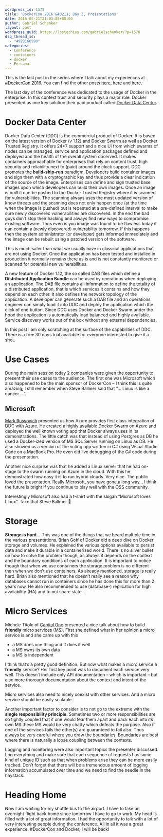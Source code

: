 ```yaml
---
wordpress_id: 1578
title: 'DockerCon 2016 &#8211; Day 3, Presentations'
date: 2016-06-21T21:03:05+00:00
author: Gabriel Schenker
layout: post
wordpress_guid: https://lostechies.com/gabrielschenker/?p=1578
dsq_thread_id:
  - "4929160990"
categories:
  - Conference
  - containers
  - docker
  - Personal
---
```

This is the last post in the series where I talk about my experiences at [#DockerCon 2016](http://2016.dockercon.com). You can find the other posts [here](https://lostechies.com/gabrielschenker/2016/06/19/dockercon-2016-day-of-arrival/), [here](https://lostechies.com/gabrielschenker/2016/06/20/day-1-workshop-and-registration/) and [here](https://lostechies.com/gabrielschenker/2016/06/21/dockercon-2016-day-2-presentations/).

The last day of the conference was dedicated to the usage of Docker in the enterprise. In this context trust and security plays a major role. Docker presented as one key solution their paid product called [Docker Data Center](https://www.docker.com/products/overview#/docker_datacenter).

# Docker Data Center

Docker Data Center (DDC) is the commercial product of Docker. It is based on the latest version of Docker (v 1.12) and Docker Swarm as well as Docker Trusted Registry. It offers 24*7 support and a nice UI from which swarms of nodes can be managed, service and application packages defined and deployed and the health of the overall system observed. It makes containers approachable for enterprises that rely on content trust, high security and reliability next to (paid) around the clock support. DDC promotes the **build-ship-run** paradigm. Developers build container images and sign them with a cryptographic key and thus provide a clear indication of the source of the image. Enterprises can define and sign trusted base images upon which developers can build their own images. Once an image is built it can be pushed to the Docker Trusted Registry where it is scanned for vulnerabilities. The scanning always uses the most updated version of know threats and the scanning does not only happen once (at the time when the image is pushed) but is repeated at a pre-defined interval to make sure newly discovered vulnerabilities are discovered. In the end the bad guys don&#8217;t stop their hacking and always find new ways to compromise existing software. Thus even is you image was found to be flawless today it can contain a (newly discovered) vulnerability tomorrow. If this happens then the system administrator (or developer) gets informed immediately and the image can be rebuilt using a patched version of the software.

This is much safer than what we usually have in classical applications that are not using Docker. Once the application has been tested and installed in production it normally remains there as is and is not constantly monitored or scanned for potential new vulnerabilities.

A new feature of Docker 1.12, the so called DAB files which define a **Distributed Application Bundle** can be used by operations when deploying an application. The DAB file contains all information to define the totality of a distributed application, that is which services it contains and how they depend on each other. It also defines the network topology of the application. A developer can generate such a DAB file and an operations engineer can simply load it into DDC and deploy the application which the click of one button. Since DDC uses Docker and Docker Swarm under the hood the application is automatically load balanced and highly available. Service discovery works out of the box without any external dependencies.

In this post I am only scratching at the surface of the capabilities of DDC. There is a free 30 days trial available for everyone interested to give it a shot.

# Use Cases

During the main session today 2 companies were given the opportunity to present their use cases to the audience. The first one was Microsoft which also happened to be the main sponsor of DockerCon &#8211; I think this is quite amazing; I still remember when Steve Ballmer said that &#8220;&#8230; Linux is like a cancer &#8230;&#8221;.

## Microsoft

[Mark Russovich](https://azure.microsoft.com/en-us/blog/author/markruss/) presented us how Azure provides first class integration of DDC with Azure. He created a highly available Docker Swarm on Azure and deployed the well known voting app that Docker always uses in its demonstrations. The little catch was that instead of using Postgres as DB he used a Docker-ized version of MS SQL Server running on Linux as DB. He also showed us a version of the voting app written in C# using Visual Studio Code on a MacBook Pro. He even did live debugging of the C# code during the presentation.

Another nice surprise was that he added a Linux server that he had on-stage to the swarm running on Azure in the cloud. With this he demonstrated how easy it is to run hybrid clouds. Very nice. The public loved the presentation. Really Microsoft, you have gone a long way&#8230; I think the future is bright if you continue to play well with the OSS community.

Interestingly Microsoft also had a t-shirt with the slogan &#8220;Microsoft loves Linux&#8221;. Take that Steve Ballmer 🙂

# Storage

**Storage is hard&#8230;** This was one of the things that we heard multiple time in the various presentations. Brian Goff of Docker did a deep dive on Docker storage and volumes. He explained the various options available to persist data and make it durable in a containerized world. There is no silver bullet on how to solve the problem though, as always it depends on the context and the boundary conditions of each application. It is important to notice though that when we use containers the storage problem is no different than when we don&#8217;t use containers. As already mentioned, storage is really hard. Brian also mentioned that he doesn&#8217;t really see a reason why databases cannot run in containers since he has done this for more than 2 years now. He also recommended to use (database-) replication for high availability (HA) and to not share state.

# Micro Services

Michele Titolo of [Capital One](http://www.capitalone.com) presented a nice talk about how to build **friendly** micro services (MS). First she defined what in her opinion a micro service is and she came up with this

  * a MS does one thing and it does it well 
  * a MS owns its own data 
  * a MS is independent

I think that&#8217;s a pretty good definition. But now what makes a micro service a **friendly** service? Her first key point was to document each service very well. This doesn&#8217;t include only API documentation &#8211; which is important &#8211; but also more thorough documentation about the context and intent of the service.

Micro services also need to nicely coexist with other services. And a micro service should be easily scalable.

Another important factor to consider is to not go to the extreme with the **single responsibility principle**. Sometimes two or more responsibilities are so tightly coupled that if one would tear them apart and pack each into its own MS these MS would be very chatty which defeats the purpose. Also if one of the services fails the other(s) are guaranteed to fail also. Thus always be very careful where you draw the boundaries. Boundaries are best where there is naturally a loose coupling between the contexts.

Logging and monitoring were also important topics the presenter discussed. Log everything and make sure that each sequence of requests has some kind of unique ID such as that when problems arise they can be more easily tracked. Don&#8217;t forget that there will be a tremendous amount of logging information accumulated over time and we need to find the needle in the haystack.

# Heading Home

Now I am waiting for my shuttle bus to the airport. I have to take an overnight flight back home since tomorrow I have to go to work. My head is filled with a lot of great information. I had the opportunity to talk with a lot of very interesting people during the conference. All in all it was a great experience. #DockerCon and Docker, I will be back!